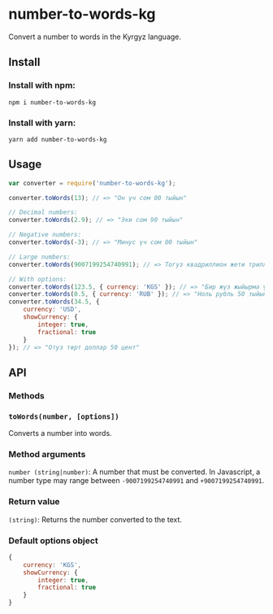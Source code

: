 # number-to-words-kg
Convert a number to words in the Kyrgyz language.

## Install

### Install with npm:

```npm i number-to-words-kg```

### Install with yarn:

```yarn add number-to-words-kg```

## Usage

```js
var converter = require('number-to-words-kg');

converter.toWords(13); // => "Он үч сом 00 тыйын"

// Decimal numbers:
converter.toWords(2.9); // => "Эки сом 90 тыйын"

// Negative numbers:
converter.toWords(-3); // => "Минус үч сом 00 тыйын"

// Large numbers:
converter.toWords(9007199254740991); // => Тогуз квадриллион жети триллион бир жүз токсон тогуз миллиард эки жүз элүү төрт миллион жети жүз кырк миң тогуз жүз токсон бир сом 00 тыйын

// With options:
converter.toWords(123.5, { currency: 'KGS' }); // => "Бир жүз жыйырма үч сом 50 тыйын"
converter.toWords(0.5, { currency: 'RUB' }); // => "Ноль рубль 50 тыйын"
converter.toWords(34.5, {
    currency: 'USD',
    showCurrency: {
        integer: true,
        fractional: true
    }
}); // => "Отуз төрт доллар 50 цент"
```

## API

### Methods

### `toWords(number, [options])`

Converts a number into words.

### Method arguments
`number (string|number)`: A number that must be converted. In Javascript, a number type may range between `-9007199254740991` and `+9007199254740991`.

### Return value
`(string)`: Returns the number converted to the text.

### Default options object
```js
{
    currency: 'KGS',
    showCurrency: {
        integer: true,
        fractional: true
    }
}
```